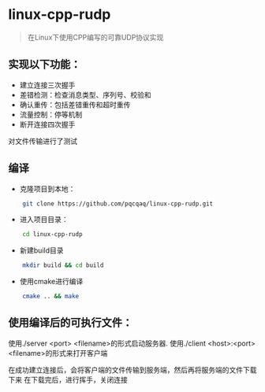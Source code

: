 # linux-cpp-rudp

> 在Linux下使用CPP编写的可靠UDP协议实现

## 实现以下功能：

- 建立连接三次握手
- 差错检测：检查消息类型、序列号、校验和
- 确认重传：包括差错重传和超时重传
- 流量控制：停等机制
- 断开连接四次握手

对文件传输进行了测试

## 编译

- 克隆项目到本地：

```bash
    git clone https://github.com/pqcqaq/linux-cpp-rudp.git
```

- 进入项目目录：

```bash 
    cd linux-cpp-rudp
```

- 新建build目录

```bash
    mkdir build && cd build
```

- 使用cmake进行编译

```bash
    cmake .. && make
````

## 使用编译后的可执行文件：

使用./server \<port\> \<filename\>的形式启动服务器.
使用./client \<host\>:\<port\> \<filename\>的形式来打开客户端

在成功建立连接后，会将客户端的文件传输到服务端，然后再将服务端的文件下载下来 在下载完后，进行挥手，关闭连接


